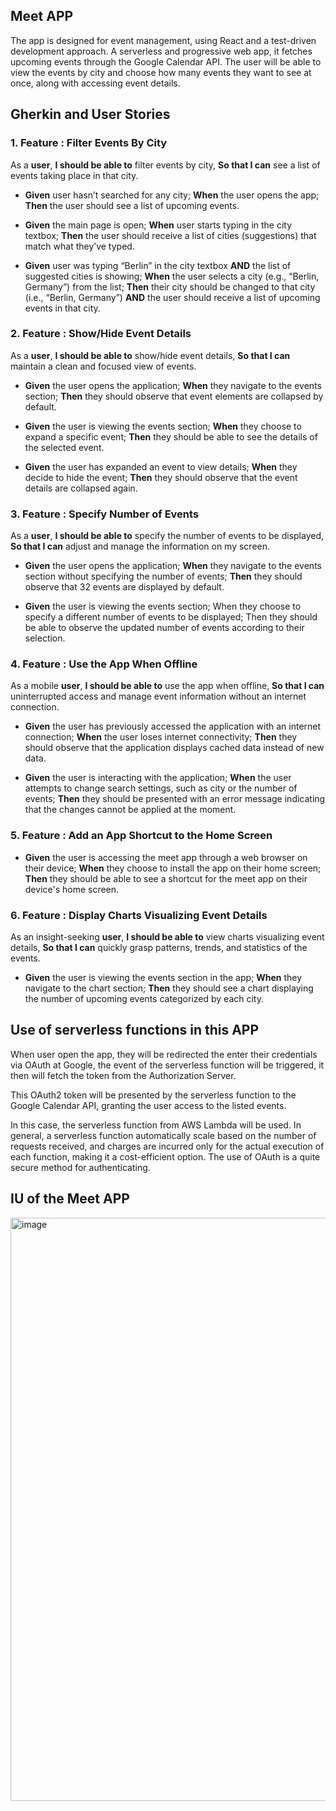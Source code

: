 ## Meet APP
The app is designed for event management, using React and a test-driven development approach. A serverless and progressive web app, it fetches upcoming events through the Google Calendar API. The user will be able to view the events by city and choose how many events they want to see at once, along with accessing event details.

## Gherkin and User Stories

### 1. Feature : Filter Events By City
As a __user__, __I should be able to__ filter events by city, __So that I can__ see a list of events taking place in that city.

- __Given__ user hasn’t searched for any city; 
__When__ the user opens the app; 
__Then__ the user should see a list of upcoming events.

- __Given__ the main page is open; 
__When__ user starts typing in the city textbox; 
__Then__ the user should receive a list of cities (suggestions) that match what they’ve typed.

- __Given__ user was typing “Berlin” in the city textbox __AND__ the list of suggested cities is showing; 
__When__ the user selects a city (e.g., “Berlin, Germany”) from the list; 
__Then__ their city should be changed to that city (i.e., “Berlin, Germany”) __AND__ the user should receive a list of upcoming events in that city.

### 2. Feature : Show/Hide Event Details

As a __user__, __I should be able to__ show/hide event details, __So that I can__ maintain a clean and focused view of events.

- __Given__ the user opens the application; 
__When__ they navigate to the events section; 
__Then__ they should observe that event elements are collapsed by default.

- __Given__ the user is viewing the events section; 
__When__ they choose to expand a specific event; 
__Then__ they should be able to see the details of the selected event.

- __Given__ the user has expanded an event to view details; 
__When__ they decide to hide the event; 
__Then__ they should observe that the event details are collapsed again.


### 3. Feature : Specify Number of Events

As a __user__, __I should be able to__ specify the number of events to be displayed, __So that I can__ adjust and manage the information on my screen. 

- __Given__ the user opens the application; 
__When__ they navigate to the events section without specifying the number of events; 
__Then__ they should observe that 32 events are displayed by default.

- __Given__ the user is viewing the events section; 
When they choose to specify a different number of events to be displayed; 
Then they should be able to observe the updated number of events according to their selection.

### 4. Feature : Use the App When Offline

As a mobile __user__, __I should be able to__ use the app when offline, __So that I can__ uninterrupted access and manage event information without an internet connection.

- __Given__ the user has previously accessed the application with an internet connection; 
__When__ the user loses internet connectivity; 
__Then__ they should observe that the application displays cached data instead of new data.

- __Given__ the user is interacting with the application; 
__When__ the user attempts to change search settings, such as city or the number of events; 
__Then__ they should be presented with an error message indicating that the changes cannot be applied at the moment.
  
### 5. Feature : Add an App Shortcut to the Home Screen

- __Given__ the user is accessing the meet app through a web browser on their device; 
__When__ they choose to install the app on their home screen; 
__Then__ they should be able to see a shortcut for the meet app on their device's home screen.
  
### 6. Feature : Display Charts Visualizing Event Details

As an insight-seeking __user__, __I should be able to__ view charts visualizing event details, __So that I can__ quickly grasp patterns, trends, and statistics of the events.

- __Given__ the user is viewing the events section in the app; 
__When__ they navigate to the chart section; 
__Then__ they should see a chart displaying the number of upcoming events categorized by each city.

## Use of serverless functions in this APP 

When user open the app, they will be redirected the enter their credentials via OAuth at Google, the event of the serverless function will be triggered, it then will fetch the token from the Authorization Server. 

This OAuth2 token will be presented by the serverless function to the Google Calendar API, granting the user access to the listed events.

In this case, the serverless function from AWS Lambda will be used. In general, a serverless function automatically scale based on the number of requests received, and charges are incurred only for the actual execution of each function, making it a cost-efficient option. The use of OAuth is a quite secure method for authenticating.
## IU of the Meet APP
<img width="933" alt="image" src="https://github.com/alinalein/meet/assets/111589183/2f34ccc1-0611-4c0a-b1b0-7c9863f2a87f">

